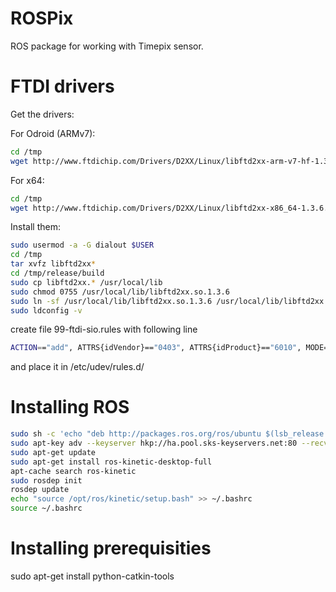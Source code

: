 # ROSPix
ROS package for working with Timepix sensor.

# FTDI drivers

Get the drivers:

For Odroid (ARMv7):
```bash
cd /tmp
wget http://www.ftdichip.com/Drivers/D2XX/Linux/libftd2xx-arm-v7-hf-1.3.6.tgz
```

For x64:
```bash
cd /tmp
wget http://www.ftdichip.com/Drivers/D2XX/Linux/libftd2xx-x86_64-1.3.6.tgz
```

Install them:
```bash
sudo usermod -a -G dialout $USER
cd /tmp
tar xvfz libftd2xx*
cd /tmp/release/build
sudo cp libftd2xx.* /usr/local/lib
sudo chmod 0755 /usr/local/lib/libftd2xx.so.1.3.6
sudo ln -sf /usr/local/lib/libftd2xx.so.1.3.6 /usr/local/lib/libftd2xx.so
sudo ldconfig -v 
```

create file 99-ftdi-sio.rules with following line
```bash
ACTION=="add", ATTRS{idVendor}=="0403", ATTRS{idProduct}=="6010", MODE="0666",  RUN+="/bin/sh -c '/sbin/rmmod ftdi_sio && /sbin/rmmod usbserial'"
```
and place it in /etc/udev/rules.d/

# Installing ROS

```bash
sudo sh -c 'echo "deb http://packages.ros.org/ros/ubuntu $(lsb_release -sc) main" > /etc/apt/sources.list.d/ros-latest.list'
sudo apt-key adv --keyserver hkp://ha.pool.sks-keyservers.net:80 --recv-key 421C365BD9FF1F717815A3895523BAEEB01FA116
sudo apt-get update
sudo apt-get install ros-kinetic-desktop-full
apt-cache search ros-kinetic
sudo rosdep init
rosdep update
echo "source /opt/ros/kinetic/setup.bash" >> ~/.bashrc
source ~/.bashrc
```

# Installing prerequisities

sudo apt-get install python-catkin-tools

